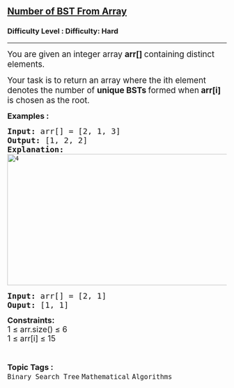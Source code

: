 <h2><a href="https://www.geeksforgeeks.org/problems/number-of-bst-from-array/1?timeMachineDate=2025-10-20">Number of BST From Array</a></h2><h3>Difficulty Level : Difficulty: Hard</h3><hr><div class="problems_problem_content__Xm_eO"><p><span style="font-size: 14pt;">You are given an integer array <strong>arr[] </strong>containing distinct elements.</span></p>
<p class="MsoNormal"><span style="font-size: 14pt;"> Your task is to return an array where the ith element denotes the number of <strong>unique BSTs </strong>formed when<strong> arr[i] </strong>is chosen as the root.</span></p>
<p><span style="font-size: 18px;"><strong>Examples :</strong></span></p>
<pre><span style="font-size: 18px;"><strong>Input:</strong> arr[] = [2, 1, 3]
<strong>Output:</strong> [1, 2, 2]<br></span><span style="font-size: 18px;"><strong>Explanation:</strong> <br></span><img src="https://media.geeksforgeeks.org/wp-content/uploads/20251013182454636675/4.webp" alt="4" width="604" height="302"></pre>
<pre><span style="font-size: 18px;"><strong>Input: </strong>arr[] = [2, 1]
<strong>Ouput: </strong>[1, 1]</span>
</pre>
<p><span style="font-size: 18px;"><strong>Constraints:</strong><br>1 ≤ arr.size() ≤ 6<br>1 ≤ arr[i] ≤ 15</span></p></div><br><p><span style=font-size:18px><strong>Topic Tags : </strong><br><code>Binary Search Tree</code>&nbsp;<code>Mathematical</code>&nbsp;<code>Algorithms</code>&nbsp;